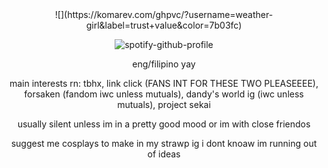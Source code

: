 <div align="center">
![](https://komarev.com/ghpvc/?username=weather-girl&label=trust+value&color=7b03fc)

![spotify-github-profile](https://spotify-github-profile.kittinanx.com/api/view?uid=0peo08kixd2cq5azcvpkxhvb5&cover_image=true&theme=natemoo-re&show_offline=false&background_color=121212&interchange=false&bar_color=76ade8&bar_color_cover=false)

eng/filipino yay

main interests rn: tbhx, link click (FANS INT FOR THESE TWO PLEASEEEE), forsaken (fandom iwc unless mutuals), dandy's world ig (iwc unless mutuals), project sekai

usually silent unless im in a pretty good mood or im with close friendos

suggest me cosplays to make in my strawp ig i dont knoaw im running out of ideas
</div>
